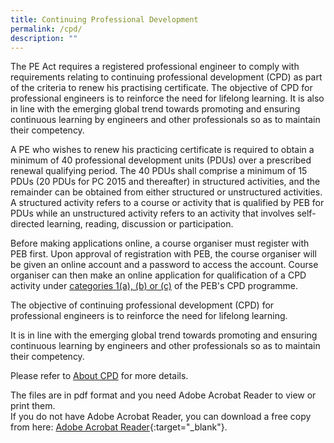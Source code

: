 ```yaml
---
title: Continuing Professional Development
permalink: /cpd/
description: ""
---
```

The PE Act requires a registered professional engineer to comply with requirements relating to continuing professional development (CPD) as part of the criteria to renew his practising certificate. The objective of CPD for professional engineers is to reinforce the need for lifelong learning. It is also in line with the emerging global trend towards promoting and ensuring continuous learning by engineers and other professionals so as to maintain their competency.

A PE who wishes to renew his practicing certificate is required to obtain a minimum of 40 professional development units (PDUs) over a prescribed renewal qualifying period. The 40 PDUs shall comprise a minimum of 15 PDUs (20 PDUs for PC 2015 and thereafter) in structured activities, and the remainder can be obtained from either structured or unstructured activities. A structured activity refers to a course or activity that is qualified by PEB for PDUs while an unstructured activity refers to an activity that involves self-directed learning, reading, discussion or participation.

Before making applications online, a course organiser must register with PEB first. Upon approval of registration with PEB, the course organiser will be given an online account and a password to access the account. Course organiser can then make an online application for qualification of a CPD activity under [categories 1(a), (b) or (c)](/determinepdu/) of the PEB's CPD programme.

The objective of continuing professional development (CPD) for professional engineers is to reinforce the need for lifelong learning.

It is in line with the emerging global trend towards promoting and ensuring continuous learning by engineers and other professionals so as to maintain their competency.

Please refer to [About CPD](/files/Downloads/CPD/ContinuingProfessionalDevelopment.pdf) for more details.

The files are in pdf format and you need Adobe Acrobat Reader to view or print them.<br>If you do not have Adobe Acrobat Reader, you can download a free copy from here: [Adobe Acrobat Reader](http://get.adobe.com/reader/){:target="_blank"}.